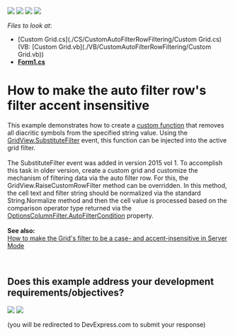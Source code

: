 <!-- default badges list -->
![](https://img.shields.io/endpoint?url=https://codecentral.devexpress.com/api/v1/VersionRange/128630351/14.1.3%2B)
[![](https://img.shields.io/badge/Open_in_DevExpress_Support_Center-FF7200?style=flat-square&logo=DevExpress&logoColor=white)](https://supportcenter.devexpress.com/ticket/details/E5021)
[![](https://img.shields.io/badge/📖_How_to_use_DevExpress_Examples-e9f6fc?style=flat-square)](https://docs.devexpress.com/GeneralInformation/403183)
[![](https://img.shields.io/badge/💬_Leave_Feedback-feecdd?style=flat-square)](#does-this-example-address-your-development-requirementsobjectives)
<!-- default badges end -->
<!-- default file list -->
*Files to look at*:

* [Custom Grid.cs](./CS/CustomAutoFilterRowFiltering/Custom Grid.cs) (VB: [Custom Grid.vb](./VB/CustomAutoFilterRowFiltering/Custom Grid.vb))
* **[Form1.cs](./CS/CustomAutoFilterRowFiltering/Form1.cs)**
<!-- default file list end -->
# How to make the auto filter row's filter accent insensitive


<p>This example demonstrates how to create a <a href="https://documentation.devexpress.com/#WindowsForms/CustomDocument9947">custom function</a> that removes all diacritic symbols from the specified string value. Using the <a href="https://documentation.devexpress.com/#WindowsForms/DevExpressXtraGridViewsBaseColumnView_SubstituteFiltertopic">GridView.SubstituteFilter</a> event, this function can be injected into the active grid filter.<br><br>The SubstituteFilter event was added in version 2015 vol 1. To accomplish this task in older version, create a custom grid and customize the mechanism of filtering data via the auto filter row. For this, the GridView.RaiseCustomRowFilter method can be overridden. In this method, the cell text and filter string should be normalized via the standard String.Normalize method and then the cell value is processed based on the comparison operator type returned via the <a href="http://documentation.devexpress.com/#WindowsForms/DevExpressXtraGridColumnsOptionsColumnFilter_AutoFilterConditiontopic"><u>OptionsColumnFilter.AutoFilterCondition</u></a> property.<br><br><strong>See also:</strong><br><a href="https://www.devexpress.com/Support/Center/p/T385990">How to make the Grid's filter to be a case- and accent-insensitive in Server Mode</a></p>

<br/>


<!-- feedback -->
## Does this example address your development requirements/objectives?

[<img src="https://www.devexpress.com/support/examples/i/yes-button.svg"/>](https://www.devexpress.com/support/examples/survey.xml?utm_source=github&utm_campaign=winforms-grid-make-auto-filter-row-insensitive-to-accents&~~~was_helpful=yes) [<img src="https://www.devexpress.com/support/examples/i/no-button.svg"/>](https://www.devexpress.com/support/examples/survey.xml?utm_source=github&utm_campaign=winforms-grid-make-auto-filter-row-insensitive-to-accents&~~~was_helpful=no)

(you will be redirected to DevExpress.com to submit your response)
<!-- feedback end -->
